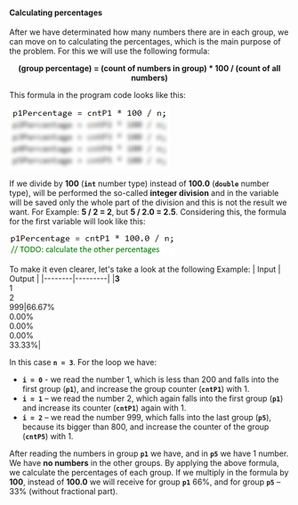 #### Calculating percentages

After we have determinated how many numbers there are in each group, we can move on to calculating the percentages, which is the main purpose of the problem. For this we will use the following formula:

<p align="center"><strong>(group percentage) = (count of numbers in group) * 100 / (count of all numbers)</strong></p>

This formula in the program code looks like this:

![](/assets/chapter-5-2-images/01.Histogram-04.png)

If we divide by **100** (**`int`** number type) instead of **100.0** (**`double`** number type), will be performed the so-called **integer division** and in the variable will be saved only the whole part of the division and this is not the result we want. For Example: **5 / 2 = 2**, but **5 / 2.0 = 2.5**. Considering this, the formula for the first variable will look like this: 

![](/assets/chapter-5-2-images/01.Histogram-05.png)

To make it even clearer, let's take a look at the following Example: | Input | Output |
|--------|---------|
|**3**<br>1<br>2<br>999|66.67%<br>0.00%<br>0.00%<br>0.00%<br>33.33%|

In this case **`n = 3`**.
For the loop we have:
   -   	**`i = 0`** - we read the number 1, which is less than 200 and falls into the first group (**`p1`**), and increase the group counter (**`cntP1`**) with 1.
   -   	**`i = 1`** – we read the number 2, which again falls into the first group (**`p1`**) and increase its counter (**`cntP1`**) again with 1.
   -   	**`i = 2`** – we read the number 999, which falls into the last group (**`p5`**), because its bigger than 800, and increase the counter of the group (**`cntP5`**) with 1.
   
After reading the numbers in group **`p1`** we have, and in **`p5`** we have 1 number. We have **no numbers** in the other groups. By applying the above formula, we calculate the percentages of each group. If we multiply in the formula by **100**, instead of **100.0** we will receive for group **`p1`** 66%, and for group **`p5`** – 33% (without fractional part).
